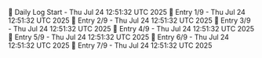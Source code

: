 📅 Daily Log Start - Thu Jul 24 12:51:32 UTC 2025
📌 Entry 1/9 - Thu Jul 24 12:51:32 UTC 2025
📌 Entry 2/9 - Thu Jul 24 12:51:32 UTC 2025
📌 Entry 3/9 - Thu Jul 24 12:51:32 UTC 2025
📌 Entry 4/9 - Thu Jul 24 12:51:32 UTC 2025
📌 Entry 5/9 - Thu Jul 24 12:51:32 UTC 2025
📌 Entry 6/9 - Thu Jul 24 12:51:32 UTC 2025
📌 Entry 7/9 - Thu Jul 24 12:51:32 UTC 2025
